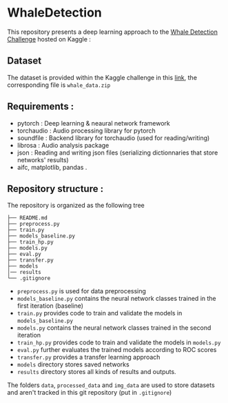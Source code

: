 # WhaleDetection

This repository presents a deep learning approach to the [Whale Detection Challenge](https://www.kaggle.com/c/whale-detection-challenge) hosted on Kaggle :

## Dataset

The dataset is provided within the Kaggle challenge in this [link](https://www.kaggle.com/c/whale-detection-challenge/data), the corresponding file is ```whale_data.zip```

## Requirements :

* pytorch : Deep learning & neaural network framework
* torchaudio : Audio processing library for pytorch
* soundfile : Backend library for torchaudio (used for reading/writing)
* librosa : Audio analysis package
* json : Reading and writing json files (serializing dictionnaries that store networks' results) 
* aifc, matplotlib, pandas .

## Repository structure :
The repository is organized as the following tree
```
├── README.md
├── preprocess.py
├── train.py
├── models_baseline.py
├── train_hp.py
├── models.py
├── eval.py
├── transfer.py
├── models
│── results
└── .gitignore
```

* ```preprocess.py``` is used for data preprocessing
* ```models_baseline.py``` contains the neural network classes trained in the first iteration (baseline)
* ```train.py``` provides code to train and validate the models in ```models_baseline.py```
* ```models.py``` contains the neural network classes trained in the second iteration
* ```train_hp.py``` provides code to train and validate the models in ```models.py```
* ```eval.py``` further evaluates the trained models according to ROC scores
* ```transfer.py``` provides a transfer learning approach
* ```models``` directory stores saved networks
* ```results``` directory stores all kinds of results and outputs.

The folders  ```data```, ```processed_data``` and ```img_data``` are used to store datasets and aren't tracked in this git repository (put in ```.gitignore```)
